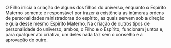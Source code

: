 ﻿O Filho inicia a criação de alguns dos filhos do universo, enquanto o Espírito Materno somente é responsável por trazer à existência as inúmeras ordens de personalidades ministradoras do espírito, as quais servem sob a direção e guia desse mesmo Espírito Materno. Na criação de outros tipos de personalidade do universo, ambos, o Filho e o Espírito, funcionam juntos e, para qualquer ato criativo, um deles nada faz sem o conselho e a aprovação do outro.